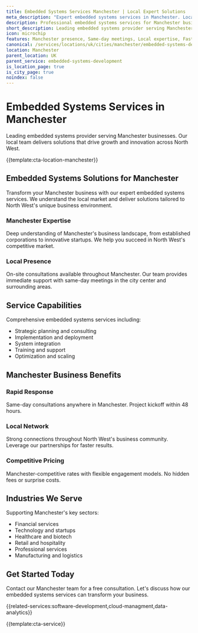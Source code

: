 ```yaml
---
title: Embedded Systems Services Manchester | Local Expert Solutions
meta_description: "Expert embedded systems services in Manchester. Local team, same-day consultations, proven results. Transform your business today."
description: Professional embedded systems services for Manchester businesses
short_description: Leading embedded systems provider serving Manchester and North West.
icon: microchip
features: Manchester presence, Same-day meetings, Local expertise, Fast deployment, Competitive rates, Proven track record
canonical: /services/locations/uk/cities/manchester/embedded-systems-development-manchester.html
location: Manchester
parent_location: UK
parent_service: embedded-systems-development
is_location_page: true
is_city_page: true
noindex: false
---
```


# Embedded Systems Services in Manchester

Leading embedded systems provider serving Manchester businesses. Our local team delivers solutions that drive growth and innovation across North West.

{{template:cta-location-manchester}}

## Embedded Systems Solutions for Manchester

Transform your Manchester business with our expert embedded systems services. We understand the local market and deliver solutions tailored to North West's unique business environment.

### Manchester Expertise

Deep understanding of Manchester's business landscape, from established corporations to innovative startups. We help you succeed in North West's competitive market.

### Local Presence

On-site consultations available throughout Manchester. Our team provides immediate support with same-day meetings in the city center and surrounding areas.

## Service Capabilities

Comprehensive embedded systems services including:
- Strategic planning and consulting
- Implementation and deployment
- System integration
- Training and support
- Optimization and scaling

## Manchester Business Benefits

### Rapid Response
Same-day consultations anywhere in Manchester. Project kickoff within 48 hours.

### Local Network
Strong connections throughout North West's business community. Leverage our partnerships for faster results.

### Competitive Pricing
Manchester-competitive rates with flexible engagement models. No hidden fees or surprise costs.

## Industries We Serve

Supporting Manchester's key sectors:
- Financial services
- Technology and startups
- Healthcare and biotech
- Retail and hospitality
- Professional services
- Manufacturing and logistics

## Get Started Today

Contact our Manchester team for a free consultation. Let's discuss how our embedded systems services can transform your business.

{{related-services:software-development,cloud-managment,data-analytics}}

{{template:cta-service}}
